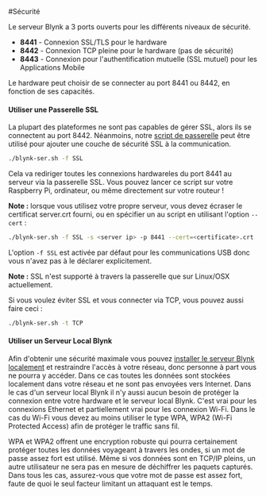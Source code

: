 #Sécurité

Le serveur Blynk a 3 ports ouverts pour les différents niveaux de sécurité.

* **8441** - Connexion SSL/TLS pour le hardware
* **8442** - Connexion TCP pleine pour le hardware (pas de sécurité)
* **8443** - Connexion pour l'authentification mutuelle (SSL mutuel) pour les Applications Mobile

Le hardware peut choisir de se connecter au port 8441 ou 8442, en fonction de ses capacités.

#### Utiliser une Passerelle SSL

La plupart des plateformes ne sont pas capables de gérer SSL, alors ils se connectent au port 8442.
Néanmoins, notre [script de passerelle](https://github.com/blynkkk/blynk-library/blob/master/scripts/blynk-ser.sh) peut être utilisé pour ajouter une couche de sécurité SSL à la communication.

```bash
./blynk-ser.sh -f SSL
```
Cela va rediriger toutes les connexions hardwareles du port 8441 au serveur via la passerelle SSL.
Vous pouvez lancer ce script sur votre Raspberry Pi, ordinateur, ou même directement sur votre routeur !

**Note :** lorsque vous utilisez votre propre serveur, vous devez écraser le certificat server.crt fourni, ou en spécifier un au script en utilisant l'option ```--cert``` :
```bash
./blynk-ser.sh -f SSL -s <server ip> -p 8441 --cert=<certificate>.crt
```

L'option ```-f SSL``` est activée par défaut pour les communications USB donc vous n'avez pas à le déclarer explicitement.

**Note :** SSL n'est supporté à travers la passerelle que sur Linux/OSX actuellement.

Si vous voulez éviter SSL et vous connecter via TCP, vous pouvez aussi faire ceci :

```bash
./blynk-ser.sh -t TCP
```

#### Utiliser un Serveur Local Blynk

Afin d'obtenir une sécurité maximale vous pouvez [installer le serveur Blynk localement](https://booteille.github.io/blynk-docs-fr/#serveur-blynk) et restraindre l'accès à votre réseau, donc personne à part vous ne pourra y accéder. Dans ce cas toutes les données sont stockées localement dans votre réseau et ne sont pas envoyées vers Internet.
Dans le cas d'un serveur local Blynk il n'y aussi aucun besoin de protéger la connexion entre votre hardware et le serveur local Blynk.
C'est vrai pour les connexions Ethernet et partiellement vrai pour les connexion Wi-Fi. Dans le cas du Wi-Fi vous devez au moins utiliser le type WPA, WPA2 (Wi-Fi Protected Access) afin de protéger le traffic sans fil.

WPA et WPA2 offrent une encryption robuste qui pourra certainement protéger toutes les données voyageant à travers les ondes, si un mot de passe assez fort est utilisé. Même si vos données sont en TCP/IP pleins, un autre utilisateur ne sera pas en mesure de déchiffrer les paquets capturés.
Dans tous les cas, assurez-vous que votre mot de passe est assez fort, faute de quoi le seul facteur limitant un attaquant est le temps.
